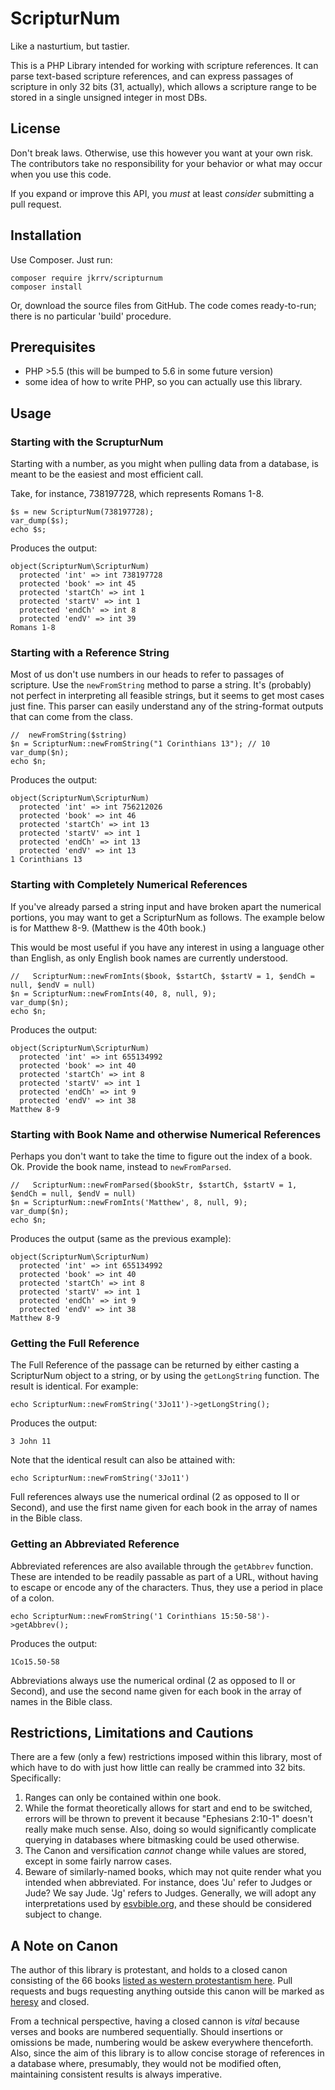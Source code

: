 ScripturNum
===========

Like a nasturtium, but tastier. 

This is a PHP Library intended for working with scripture references.  It can parse text-based scripture references, and can express passages of scripture in only 32 bits (31, actually), which allows a scripture range to be stored in a single unsigned integer in most DBs.  

## License

Don't break laws.  Otherwise, use this however you want at your own risk.  The contributors take no responsibility for your behavior or what may occur when you use this code. 

If you expand or improve this API, you *must* at least *consider* submitting a pull request. 

## Installation

Use Composer. Just run: 

	composer require jkrrv/scripturnum
	composer install

Or, download the source files from GitHub.  The code comes ready-to-run; there is no particular 'build' procedure. 

## Prerequisites

 - PHP >5.5 (this will be bumped to 5.6 in some future version)
 - some idea of how to write PHP, so you can actually use this library.
 
 
## Usage

### Starting with the ScrupturNum

Starting with a number, as you might when pulling data from a database, is meant to be the easiest and most efficient call.  

Take, for instance, 738197728, which represents Romans 1-8.  

	$s = new ScripturNum(738197728);
    var_dump($s);
    echo $s;
    
Produces the output:

	object(ScripturNum\ScripturNum)
	  protected 'int' => int 738197728
	  protected 'book' => int 45
	  protected 'startCh' => int 1
	  protected 'startV' => int 1
	  protected 'endCh' => int 8
	  protected 'endV' => int 39
	Romans 1-8
	
	
### Starting with a Reference String

Most of us don't use numbers in our heads to refer to passages of scripture.  Use the `newFromString` method to parse a string.  It's (probably) not perfect in interpreting all feasible strings, but it seems to get most cases just fine.  This parser can easily understand any of the string-format outputs that can come from the class. 

	//	newFromString($string)
	$n = ScripturNum::newFromString("1 Corinthians 13"); // 10
    var_dump($n);
    echo $n;

Produces the output:

	object(ScripturNum\ScripturNum)
      protected 'int' => int 756212026
      protected 'book' => int 46
      protected 'startCh' => int 13
      protected 'startV' => int 1
      protected 'endCh' => int 13
      protected 'endV' => int 13
    1 Corinthians 13
	
	
### Starting with Completely Numerical References

If you've already parsed a string input and have broken apart the numerical portions, you may want to get a ScripturNum as follows.  The example below is for Matthew 8-9. (Matthew is the 40th book.)

This would be most useful if you have any interest in using a language other than English, as only English book names are currently understood. 

	//   ScripturNum::newFromInts($book, $startCh, $startV = 1, $endCh = null, $endV = null)
	$n = ScripturNum::newFromInts(40, 8, null, 9);
    var_dump($n);
    echo $n;

Produces the output:
 
	object(ScripturNum\ScripturNum)
	  protected 'int' => int 655134992
	  protected 'book' => int 40
	  protected 'startCh' => int 8
	  protected 'startV' => int 1
	  protected 'endCh' => int 9
	  protected 'endV' => int 38
	Matthew 8-9
	
### Starting with Book Name and otherwise Numerical References

Perhaps you don't want to take the time to figure out the index of a book.  Ok.  Provide the book name, instead to `newFromParsed`.

	//   ScripturNum::newFromParsed($bookStr, $startCh, $startV = 1, $endCh = null, $endV = null)
	$n = ScripturNum::newFromInts('Matthew', 8, null, 9);
    var_dump($n);
    echo $n;

Produces the output (same as the previous example):
 
	object(ScripturNum\ScripturNum)
	  protected 'int' => int 655134992
	  protected 'book' => int 40
	  protected 'startCh' => int 8
	  protected 'startV' => int 1
	  protected 'endCh' => int 9
	  protected 'endV' => int 38
	Matthew 8-9
	
### Getting the Full Reference
The Full Reference of the passage can be returned by either casting a ScripturNum object to a string, or by using the `getLongString` function.  The result is identical.  For example:

	echo ScripturNum::newFromString('3Jo11')->getLongString();
	
Produces the output:

	3 John 11
	
Note that the identical result can also be attained with:

	echo ScripturNum::newFromString('3Jo11')
	
Full references always use the numerical ordinal (2 as opposed to II or Second), and use the first name given for each book in the array of names in the Bible class.
	
### Getting an Abbreviated Reference
Abbreviated references are also available through the `getAbbrev` function.  These are intended to be readily passable as part of a URL, without having to escape or encode any of the characters.  Thus, they use a period in place of a colon. 

	echo ScripturNum::newFromString('1 Corinthians 15:50-58')->getAbbrev();
	
Produces the output:

	1Co15.50-58

Abbreviations always use the numerical ordinal (2 as opposed to II or Second), and use the second name given for each book in the array of names in the Bible class.


## Restrictions, Limitations and Cautions
There are a few (only a few) restrictions imposed within this library, most of which have to do with just how little can really be crammed into 32 bits.  Specifically:

1.  Ranges can only be contained within one book.
2.  While the format theoretically allows for start and end to be switched, errors will be thrown to prevent it because "Ephesians 2:10-1" doesn't really make much sense.  Also, doing so would significantly complicate querying in databases where bitmasking could be used otherwise. 
3.  The Canon and versification *cannot* change while values are stored, except in some fairly narrow cases.
4.  Beware of similarly-named books, which may not quite render what you intended when abbreviated.  For instance, does 'Ju' refer to Judges or Jude?  We say Jude.  'Jg' refers to Judges.  Generally, we will adopt any interpretations used by [esvbible.org](http://esvbible.org), and these should be considered subject to change.
	

## A Note on Canon

The author of this library is protestant, and holds to a closed canon consisting of the 66 books [listed as western protestantism here](https://en.wikipedia.org/wiki/Biblical_canon).  Pull requests and bugs requesting anything outside this canon will be marked as [heresy](https://github.com/jkrrv/ScripturNum/labels/Heresy%21) and closed.

From a technical perspective, having a closed cannon is *vital* because verses and books are numbered sequentially.  Should insertions or omissions be made, numbering would be askew everywhere thenceforth.  Also, since the aim of this library is to allow concise storage of references in a database where, presumably, they would not be modified often, maintaining consistent results is always imperative. 